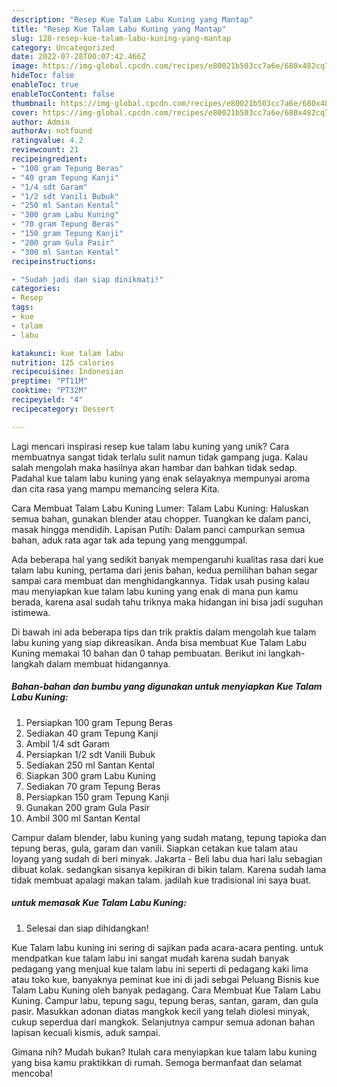 ```yaml
---
description: "Resep Kue Talam Labu Kuning yang Mantap"
title: "Resep Kue Talam Labu Kuning yang Mantap"
slug: 128-resep-kue-talam-labu-kuning-yang-mantap
category: Uncategorized
date: 2022-07-28T00:07:42.466Z
image: https://img-global.cpcdn.com/recipes/e80021b503cc7a6e/680x482cq70/kue-talam-labu-kuning-foto-resep-utama.jpg
hideToc: false
enableToc: true
enableTocContent: false
thumbnail: https://img-global.cpcdn.com/recipes/e80021b503cc7a6e/680x482cq70/kue-talam-labu-kuning-foto-resep-utama.jpg
cover: https://img-global.cpcdn.com/recipes/e80021b503cc7a6e/680x482cq70/kue-talam-labu-kuning-foto-resep-utama.jpg
author: Admin
authorAv: notfound
ratingvalue: 4.2
reviewcount: 21
recipeingredient:
- "100 gram Tepung Beras"
- "40 gram Tepung Kanji"
- "1/4 sdt Garam"
- "1/2 sdt Vanili Bubuk"
- "250 ml Santan Kental"
- "300 gram Labu Kuning"
- "70 gram Tepung Beras"
- "150 gram Tepung Kanji"
- "200 gram Gula Pasir"
- "300 ml Santan Kental"
recipeinstructions:

- "Sudah jadi dan siap dinikmati!"
categories:
- Resep
tags:
- kue
- talam
- labu

katakunci: kue talam labu 
nutrition: 125 calories
recipecuisine: Indonesian
preptime: "PT11M"
cooktime: "PT32M"
recipeyield: "4"
recipecategory: Dessert

---
```





Lagi mencari inspirasi resep kue talam labu kuning yang unik? Cara membuatnya sangat tidak terlalu sulit namun tidak gampang juga. Kalau salah mengolah maka hasilnya akan hambar dan bahkan tidak sedap. Padahal kue talam labu kuning yang enak selayaknya mempunyai aroma dan cita rasa yang mampu memancing selera Kita.





Cara Membuat Talam Labu Kuning Lumer: Talam Labu Kuning: Haluskan semua bahan, gunakan blender atau chopper. Tuangkan ke dalam panci, masak hingga mendidih. Lapisan Putih: Dalam panci campurkan semua bahan, aduk rata agar tak ada tepung yang menggumpal.

Ada beberapa hal yang sedikit banyak mempengaruhi kualitas rasa dari kue talam labu kuning, pertama dari jenis bahan, kedua pemilihan bahan segar sampai cara membuat dan menghidangkannya. Tidak usah pusing kalau mau menyiapkan kue talam labu kuning yang enak di mana pun kamu berada, karena asal sudah tahu triknya maka hidangan ini bisa jadi suguhan istimewa.






Di bawah ini ada beberapa tips dan trik praktis dalam mengolah kue talam labu kuning yang siap dikreasikan. Anda bisa membuat Kue Talam Labu Kuning memakai 10 bahan dan 0 tahap pembuatan. Berikut ini langkah-langkah dalam membuat hidangannya.

<!--inarticleads1-->

##### Bahan-bahan dan bumbu yang digunakan untuk menyiapkan Kue Talam Labu Kuning:

1. Persiapkan 100 gram Tepung Beras
1. Sediakan 40 gram Tepung Kanji
1. Ambil 1/4 sdt Garam
1. Persiapkan 1/2 sdt Vanili Bubuk
1. Sediakan 250 ml Santan Kental
1. Siapkan 300 gram Labu Kuning
1. Sediakan 70 gram Tepung Beras
1. Persiapkan 150 gram Tepung Kanji
1. Gunakan 200 gram Gula Pasir
1. Ambil 300 ml Santan Kental


Campur dalam blender, labu kuning yang sudah matang, tepung tapioka dan tepung beras, gula, garam dan vanili. Siapkan cetakan kue talam atau loyang yang sudah di beri minyak. Jakarta - Beli labu dua hari lalu sebagian dibuat kolak. sedangkan sisanya kepikiran di bikin talam. Karena sudah lama tidak membuat apalagi makan talam. jadilah kue tradisional ini saya buat. 

<!--inarticleads2-->

#####  untuk memasak Kue Talam Labu Kuning:


1. Selesai dan siap dihidangkan!

Kue Talam labu kuning ini sering di sajikan pada acara-acara penting. untuk mendpatkan kue talam labu ini sangat mudah karena sudah banyak pedagang yang menjual kue talam labu ini seperti di pedagang kaki lima atau toko kue, banyaknya peminat kue ini di jadi sebgai Peluang Bisnis kue Talam Labu Kuning oleh banyak pedagang. Cara Membuat Kue Talam Labu Kuning. Campur labu, tepung sagu, tepung beras, santan, garam, dan gula pasir. Masukkan adonan diatas mangkok kecil yang telah diolesi minyak, cukup seperdua dari mangkok. Selanjutnya campur semua adonan bahan lapisan kecuali kismis, aduk sampai. 

Gimana nih? Mudah bukan? Itulah cara menyiapkan kue talam labu kuning yang bisa kamu praktikkan di rumah. Semoga bermanfaat dan selamat mencoba!
